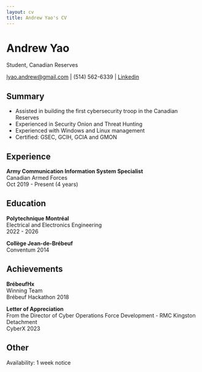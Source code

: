 ```yaml
---
layout: cv
title: Andrew Yao's CV
---
```

# Andrew Yao
Student, Canadian Reserves

<div id="webaddress">
<a href="lyao.andrew@gmail.com">lyao.andrew@gmail.com</a>
| (514) 562-6339 |
<a href="https://www.linkedin.com/in/andrew-yao-143711243"> Linkedin </a>
</div>


## Summary
- Assisted in building the first cybersecurity troop in the Canadian Reserves
- Experienced in Security Onion and Threat Hunting
- Experienced with Windows and Linux management
- Certified: GSEC, GCIH, GCIA and GMON

## Experience
<b>Army Communication Information System Specialist</b>\
Canadian Armed Forces\
Oct 2019 - Present (4 years)

## Education


<b>Polytechnique Montréal</b>\
Electrical and Electronics Engineering\
2022 - 2026


<b>Collège Jean-de-Brébeuf</b>\
Conventum 2014

## Achievements

<b>BrébeufHx</b>\
Winning Team\
Brébeuf Hackathon 2018

<b>Letter of Appreciation</b>\
From the Director of Cyber Operations Force Development - RMC Kingston Detachment\
CyberX 2023

## Other

Availability: 1 week notice


<!-- ### Footer

Last updated: September 2023 -->


